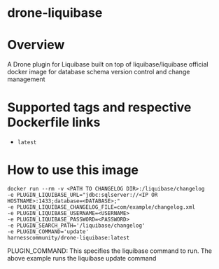 # drone-liquibase
# Overview
A Drone plugin for Liquibase built on top of liquibase/liquibase official docker image for database schema version control and change management

# Supported tags and respective Dockerfile links
- `latest`

# How to use this image
```
docker run --rm -v <PATH TO CHANGELOG DIR>:/liquibase/changelog
-e PLUGIN_LIQUIBASE_URL="jdbc:sqlserver://<IP OR HOSTNAME>:1433;database=<DATABASE>;"
-e PLUGIN_LIQUIBASE_CHANGELOG_FILE=com/example/changelog.xml
-e PLUGIN_LIQUIBASE_USERNAME=<USERNAME>
-e PLUGIN_LIQUIBASE_PASSWORD=<PASSWORD>
-e PLUGIN_SEARCH_PATH='/liquibase/changelog'
-e PLUGIN_COMMAND='update'
harnesscommunity/drone-liquibase:latest
```
PLUGIN_COMMAND: This specifies the liquibase command to run. The above example runs the liquibase update command
